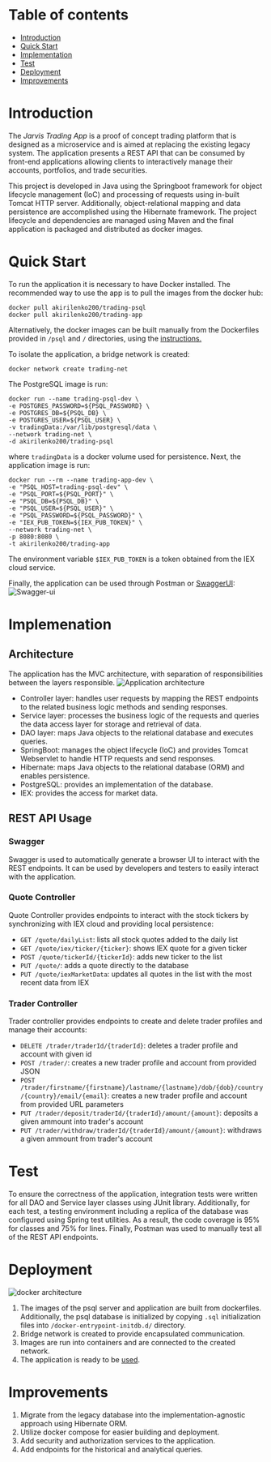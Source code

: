 # Table of contents
* [Introduction](#introduction)
* [Quick Start](#quick-start)
* [Implementation](#implemenation)
* [Test](#test)
* [Deployment](#deployment)
* [Improvements](#improvements)

# Introduction 
The _Jarvis Trading App_ is a proof of concept trading platform that is 
designed as a microservice and is aimed at replacing the existing legacy system.
The application presents a REST API that can be consumed by front-end applications
allowing clients to interactively manage their accounts, portfolios, and trade securities.

This project is developed in Java using the Springboot framework for object lifecycle management (IoC)
and processing of requests using in-built Tomcat HTTP server. 
Additionally, object-relational mapping and data persistence are accomplished using the Hibernate framework.
The project lifecycle and dependencies are managed using Maven 
and the final application is packaged and distributed as docker images.

# Quick Start
To run the application it is necessary to have Docker installed. 
The recommended way to use the app is to pull the images from the docker hub:
```shell
docker pull akirilenko200/trading-psql
docker pull akirilenko200/trading-app
```
Alternatively, the docker images can be built manually from the Dockerfiles provided in `/psql` and `/` directories,
using the [instructions.](https://github.com/jarviscanada/jarvis_data_eng_AlexKirilenko/tree/master/core_java/twitter#deployment)

To isolate the application, a bridge network is created:
```shell
docker network create trading-net
```
The PostgreSQL image is run:
```shell
docker run --name trading-psql-dev \
-e POSTGRES_PASSWORD=${PSQL_PASSWORD} \
-e POSTGRES_DB=${PSQL_DB} \
-e POSTGRES_USER=${PSQL_USER} \
-v tradingData:/var/lib/postgresql/data \
--network trading-net \
-d akirilenko200/trading-psql
```
where `tradingData` is a docker volume used for persistence.
Next, the application image is run:
```shell
docker run --rm --name trading-app-dev \
-e "PSQL_HOST=trading-psql-dev" \
-e "PSQL_PORT=${PSQL_PORT}" \
-e "PSQL_DB=${PSQL_DB}" \
-e "PSQL_USER=${PSQL_USER}" \
-e "PSQL_PASSWORD=${PSQL_PASSWORD}" \
-e "IEX_PUB_TOKEN=${IEX_PUB_TOKEN}" \
--network trading-net \
-p 8080:8080 \
-t akirilenko200/trading-app
```
The environment variable `$IEX_PUB_TOKEN` is a token obtained from the IEX cloud service.

Finally, the application can be used through Postman or [SwaggerUI](http://localhost:8080/swagger-ui.html):
![Swagger-ui](assets/swagger.png)

# Implemenation
## Architecture
The application has the MVC architecture, with separation of responsibilities
between the layers responsible. 
![Application architecture](assets/architecture.png)
- Controller layer: handles user requests by mapping the REST endpoints 
  to the related business logic methods and sending responses.
- Service layer: processes the business logic of the requests and queries the data access layer 
  for storage and retrieval of data. 
- DAO layer: maps Java objects to the relational database and executes queries. 
- SpringBoot: manages the object lifecycle (IoC) and provides Tomcat Webservlet to handle HTTP requests and send responses.
- Hibernate: maps Java objects to the relational database (ORM) and enables persistence.
- PostgreSQL: provides an implementation of the database.
- IEX: provides the access for market data.

## REST API Usage
### Swagger
Swagger is used to automatically generate a browser UI to interact with the REST endpoints.
It can be used by developers and testers to easily interact with the application.

### Quote Controller

Quote Controller provides endpoints to interact with the stock tickers by  
synchronizing with IEX cloud and providing local persistence:
- `GET /quote/dailyList`: lists all stock quotes added to the daily list
- `GET /quote/iex/ticker/{ticker}`: shows IEX quote for a given ticker
- `POST /quote/tickerId/{tickerId}`: adds new ticker to the list
- `PUT /quote/`: adds a quote directly to the database
- `PUT /quote/iexMarketData`: updates all quotes in the list with the most recent data from IEX

### Trader Controller
Trader controller provides endpoints to create and delete trader profiles and manage their accounts:
- `DELETE /trader/traderId/{traderId}`: deletes a trader profile and account with given id
- `POST /trader/`: creates a new trader profile and account from provided JSON
- `POST /trader/firstname/{firstname}/lastname/{lastname}/dob/{dob}/country/{country}/email/{email}`:
  creates a new trader profile and account from provided URL parameters
- `PUT /trader/deposit/traderId/{traderId}/amount/{amount}`: deposits a given ammount into trader's account
- `PUT /trader/withdraw/traderId/{traderId}/amount/{amount}`: withdraws a given ammount from trader's account

# Test
To ensure the correctness of the application, integration tests were written for
all DAO and Service layer classes using JUnit library.
Additionally, for each test, a testing environment including a replica of the database 
was configured using Spring test utilities.
As a result, the code coverage is 95% for classes and 75% for lines.
Finally, Postman was used to manually test all of the REST API endpoints.

# Deployment
![docker architecture](assets/spring_docker.png)
1. The images of the psql server and application are built from dockerfiles. 
   Additionally, the psql database is initialized by copying `.sql` initialization files into `/docker-entrypoint-initdb.d/` directory.  
2. Bridge network is created to provide encapsulated communication.
3. Images are run into containers and are connected to the created network.
4. The application is ready to be [used](#quick-start).
# Improvements
1. Migrate from the legacy database into the implementation-agnostic approach using Hibernate ORM.
2. Utilize docker compose for easier building and deployment.
3. Add security and authorization services to the application.
4. Add endpoints for the historical and analytical queries.
